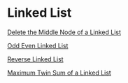 # Linked List

[Delete the Middle Node of a Linked List](https://leetcode.com/problems/delete-the-middle-node-of-a-linked-list/?envType=study-plan-v2&envId=leetcode-75)

[Odd Even Linked List](https://leetcode.com/problems/odd-even-linked-list/?envType=study-plan-v2&envId=leetcode-75)

[Reverse Linked List](https://leetcode.com/problems/reverse-linked-list/?envType=study-plan-v2&envId=leetcode-75)

[Maximum Twin Sum of a Linked List](https://leetcode.com/problems/maximum-twin-sum-of-a-linked-list/?envType=study-plan-v2&envId=leetcode-75)

